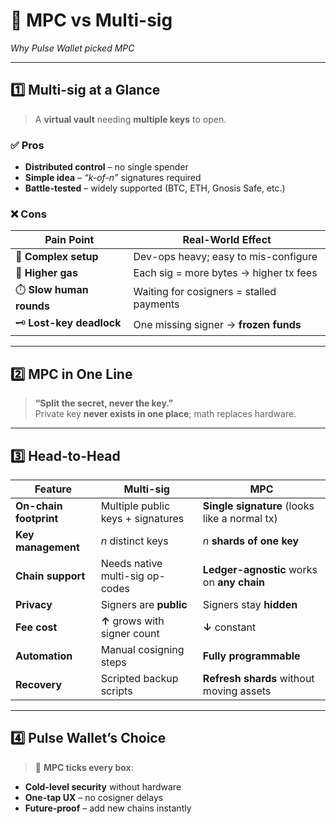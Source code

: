 # 🔐 **MPC vs Multi-sig**  
*Why Pulse Wallet picked MPC*

---

## 1️⃣ **Multi-sig at a Glance**  
> A **virtual vault** needing **multiple keys** to open.

### ✅ **Pros**
- **Distributed control** – no single spender  
- **Simple idea** – *“k-of-n”* signatures required  
- **Battle-tested** – widely supported (BTC, ETH, Gnosis Safe, etc.)

### ❌ **Cons**
| Pain Point | Real-World Effect |
|------------|-------------------|
| 🔧 **Complex setup** | Dev-ops heavy; easy to mis-configure |
| 💸 **Higher gas** | Each sig = more bytes → higher tx fees |
| ⏱️ **Slow human rounds** | Waiting for cosigners = stalled payments |
| 🗝️ **Lost-key deadlock** | One missing signer → **frozen funds** |

---

## 2️⃣ **MPC in One Line**  
> **“Split the secret, never the key.”**  
Private key **never exists in one place**; math replaces hardware.

---

## 3️⃣ **Head-to-Head**

| Feature | Multi-sig | MPC |
|---------|-----------|-----|
| **On-chain footprint** | Multiple public keys + signatures | **Single signature** (looks like a normal tx) |
| **Key management** | *n* distinct keys | *n* **shards of one key** |
| **Chain support** | Needs native multi-sig op-codes | **Ledger-agnostic** works on **any chain** |
| **Privacy** | Signers are **public** | Signers stay **hidden** |
| **Fee cost** | **↑** grows with signer count | **↓** constant |
| **Automation** | Manual cosigning steps | **Fully programmable** |
| **Recovery** | Scripted backup scripts | **Refresh shards** without moving assets |

---

## 4️⃣ **Pulse Wallet’s Choice**  
> 🚀 **MPC ticks every box**:  
- **Cold-level security** without hardware  
- **One-tap UX** – no cosigner delays  
- **Future-proof** – add new chains instantly